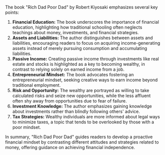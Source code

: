 The book "Rich Dad Poor Dad" by Robert Kiyosaki emphasizes several key points:

1. **Financial Education:** The book underscores the importance of financial education, highlighting how traditional schooling often neglects teachings about money, investments, and financial strategies.
2. **Assets and Liabilities:** The author distinguishes between assets and liabilities, encouraging readers to focus on acquiring income-generating assets instead of merely pursuing consumption and accumulating liabilities.
3. **Passive Income:** Creating passive income through investments like real estate and stocks is highlighted as a key to becoming wealthy, in contrast to relying solely on earned income from a job.
4. **Entrepreneurial Mindset:** The book advocates fostering an entrepreneurial mindset, seeking creative ways to earn income beyond traditional employment.
5. **Risk and Opportunity:** The wealthy are portrayed as willing to take calculated risks and seize new opportunities, while the less affluent often shy away from opportunities due to fear of failure.
6. **Investment Knowledge:** The author emphasizes gaining knowledge about investments rather than blindly following others' advice.
7. **Tax Strategies:** Wealthy individuals are more informed about legal ways to minimize taxes, a topic that tends to be overlooked by those with a poor mindset.


In summary, "Rich Dad Poor Dad" guides readers to develop a proactive financial mindset by contrasting different attitudes and strategies related to money, offering guidance on achieving financial independence.




